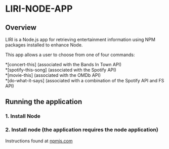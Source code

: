 # LIRI-NODE-APP


## Overview
LIRI is a Node.js app for retrieving entertainment information using NPM packages installed to enhance Node.

This app allows a user to choose from one of four commands:

*[concert-this] (associated with the Bands In Town API)<br>
*[spotify-this-song] (associated with the Spotify API)<br>
*[movie-this] (associated with the OMDb API)<br>
*[do-what-it-says] (associated with a combination of the Spotify API and FS API)



## Running the application
### 1. Install Node



### 2. Install node (the application requires the node application)

Instructions found at [npmjs.com](https://docs.npmjs.com/getting-started/installing-node)
